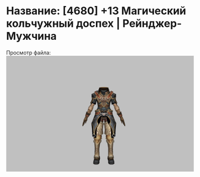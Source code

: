 # Название: [4680] +13 Магический кольчужный доспех | Рейнджер-Мужчина

Просмотр файла:
![p020002.png](p020002.png)